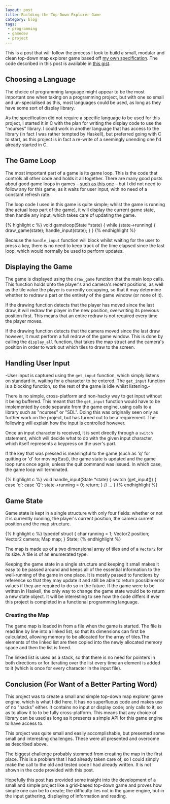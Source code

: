 ```yaml
---
layout: post
title: Building the Top-Down Explorer Game
category: blog
tags:
 - programming
 - gamedev
 - project
---
```


This is a post that will follow the process I took to build a small, modular and clean top-down map explorer game based off [my own specification](/blog/Specification-Map-Explorer). The code described in this post is available in [this gist](https://gist.github.com/Druid-of-Luhn/d277358f5f279ea1742b).

## Choosing a Language

The choice of programming language might appear to be the most important one when taking on a programming project, but with one so small and un-specialised as this, most languages could be used, as long as they have some sort of display library.

As the specification did not require a specific language to be used for this project, I started it in C with the plan for writing the display code to use the "ncurses" library. I could work in another language that has access to the library (in fact I was rather tempted by Haskell), but preferred going with C to start, as this project is in fact a re-write of a seemingly unending one I'd already started in C.

## The Game Loop

The most important part of a game is its game loop. This is the code that controls all other code and holds it all together. There are many good posts about good game loops in games – [such as this one](http://www.koonsolo.com/news/dewitters-gameloop) – but I did not need to follow any for this game, as it waits for user input, with no need of a constant refresh rate.

The loop code I used in this game is quite simple; whilst the game is running (the actual loop part of the game), it will display the current game state, then handle any input, which takes care of updating the game.

{% highlight c %}
void gameloop(State *state)
{
    while (state->running) {
        draw_game(state);
        handle_input(state);
    }
}
{% endhighlight %}

Because the `handle_input` function will block whilst waiting for the user to press a key, there is no need to keep track of the time elapsed since the last loop, which would normally be used to perform updates.

## Displaying the Game

The game is displayed using the `draw_game` function that the main loop calls. This function holds onto the player's and camera's recent positions, as well as the tile value the player is currently occupying, so that it may determine whether to redraw a part or the entirety of the game window (or none of it).

If the drawing function detects that the player has moved since the last draw, it will redraw the player in the new position, overwriting its previous position first. This means that an entire redraw is not required every time the player moves.

If the drawing function detects that the camera moved since the last draw however, it must perform a full redraw of the game window. This is done by calling the `display_all` function, that takes the map struct and the camera's position in order to work out which tiles to draw to the screen.

## Handling User Input

-User input is captured using the `get_input` function, which simply listens on standard in, waiting for a character to be entered. The `get_input` function is a blocking function, so the rest of the game is idle whilst listening.-

There is no simple, cross-platform and non-hacky way to get input without it being buffered. This meant that the `get_input` function would have to be implemented by code separate from the game engine, using calls to a library such as "ncurses" or "SDL". Doing this was originally seen only as further work on the project, but has turned out to be a requirement. The following will explain how the input is controlled however.

Once an input character is received, it is sent directly through a `switch` statement, which will decide what to do with the given input character, which itself represents a keypress on the user's part.

If the key that was pressed is meaningful to the game (such as 'q' for quitting or 'd' for moving East), the game state is updated and the game loop runs once again, unless the quit command was issued. In which case, the game loop will terminated.

{% highlight c %}
void handle_input(State *state)
{
    switch (get_input()) {
        case 'q':
        case 'Q':
            state->running = 0;
            return;
    }
    // ...
}
{% endhighlight %}

## Game State

Game state is kept in a single structure with only four fields: whether or not it is currently running, the player's current position, the camera current position and the map structure.

{% highlight c %}
typedef struct {
    char running = 1;
    Vector2 position;
    Vector2 camera;
    Map map;
} State;
{% endhighlight %}

The map is made up of a two dimensional array of tiles and of a `Vector2` for its size. A tile is of an enumerated type.

Keeping the game state in a single structure and keeping it small makes it easy to be passed around and keeps all of the essential information to the well-running of the game in one place. It is mostly passed to functions by reference so that they may update it and still be able to return possible error values if they are required to do so in the future. If the game were to be written in Haskell, the only way to change the game state would be to return a new state object. It will be interesting to see how the code differs if ever this project is completed in a functional programming language.

### Creating the Map

The game map is loaded in from a file when the game is started. The file is read line by line into a linked list, so that its dimensions can first be calculated, allowing memory to be allocated for the array of tiles.The elements of the linked list are then copied into the newly allocated memory space and then the list is freed.

The linked list is used as a stack, so that there is no need for pointers in both directions or for iterating over the list every time an element is added to it (which is once for every character in the input file).

## Conclusion (For Want of a Better Parting Word)

This project was to create a small and simple top-down map explorer game engine, which is what I did here. It has no superfluous code and makes use of no "hacks" either. It contains no input or display code; only calls to it, so as to allow it to to be fully cross-platform. This means that any choice of library can be used as long as it presents a simple API for this game engine to have access to.

This project was quite small and easily accomplishable, but presented some small and interesting challenges. These were all presented and overcome as described above.

The biggest challenge probably stemmed from creating the map in the first place. This is a problem that I had already taken care of, so I could simply make the call to the old and tested code I had already written. It is not shown in the code provided with this post.

Hopefully this post has provided some insight into the development of a small and simple project like a grid-based top-down game and proves how simple one can be to create; the difficulty lies not in the game engine, but in the input gathering, displaying of information and reading.
